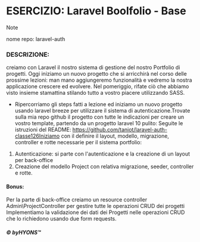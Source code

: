# ESERCIZIO: Laravel Boolfolio - Base

> [!NOTE]
>
> nome repo: laravel-auth


### DESCRIZIONE:

creiamo con Laravel il nostro sistema di gestione del nostro Portfolio di progetti.
Oggi iniziamo un nuovo progetto che si arricchirà nel corso delle prossime lezioni: man mano aggiungeremo funzionalità e vedremo la nostra applicazione crescere ed evolvere.
Nel pomeriggio, rifate ciò che abbiamo visto insieme stamattina stilando tutto a vostro piacere utilizzando SASS.

- Ripercorriamo gli steps fatti a lezione ed iniziamo un nuovo progetto usando laravel breeze per utilizzare il sistema di autenticazione.Trovate sulla mia repo github il progetto con tutte le indicazioni per creare un vostro template, partendo da un progetto laravel 10 pulito:
Seguite le istruzioni del README:
https://github.com/taniot/laravel-auth-classe126Iniziamo con il definire il layout, modello, migrazione, controller e rotte necessarie per il sistema portfolio:

1. Autenticazione: si parte con l'autenticazione e la creazione di un layout per back-office
2. Creazione del modello Project con relativa migrazione, seeder, controller e rotte.

#### Bonus:
Per la parte di back-office creiamo un resource controller Admin\ProjectController per gestire tutte le operazioni CRUD dei progetti
Implementiamo la validazione dei dati dei Progetti nelle operazioni CRUD che lo richiedono usando due form requests.


##### © byHYONS™
